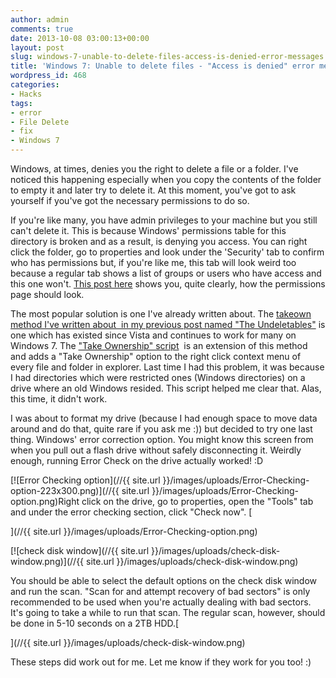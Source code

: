```yaml
---
author: admin
comments: true
date: 2013-10-08 03:00:13+00:00
layout: post
slug: windows-7-unable-to-delete-files-access-is-denied-error-messages
title: 'Windows 7: Unable to delete files - "Access is denied" error messages'
wordpress_id: 468
categories:
- Hacks
tags:
- error
- File Delete
- fix
- Windows 7
---
```


Windows, at times, denies you the right to delete a file or a folder. I've noticed this happening especially when you copy the contents of the folder to empty it and later try to delete it. At this moment, you've got to ask yourself if you've got the necessary permissions to do so.




If you're like many, you have admin privileges to your machine but you still can't delete it. This is because Windows' permissions table for this directory is broken and as a result, is denying you access. You can right click the folder, go to properties and look under the 'Security' tab to confirm who has permissions but, if you're like me, this tab will look weird too because a regular tab shows a list of groups or users who have access and this one won't. [This post here](http://www.addictivetips.com/windows-tips/windows-7-access-denied-permission-ownership/) shows you, quite clearly, how the permissions page should look.




The most popular solution is one I've already written about. The [takeown method I've written about  in my previous post named "The Undeletables"](http://karunab.com/2007/01/24/the-undeletables/) is one which has existed since Vista and continues to work for many on Windows 7. The ["Take Ownership" script](http://www.sevenforums.com/tutorials/1911-take-ownership-shortcut.html)  is an extension of this method and adds a "Take Ownership" option to the right click context menu of every file and folder in explorer. Last time I had this problem, it was because I had directories which were restricted ones (Windows directories) on a drive where an old Windows resided. This script helped me clear that. Alas, this time, it didn't work.




I was about to format my drive (because I had enough space to move data around and do that, quite rare if you ask me :)) but decided to try one last thing. Windows' error correction option. You might know this screen from when you pull out a flash drive without safely disconnecting it. Weirdly enough, running Error Check on the drive actually worked! :D




[![Error Checking option](//{{ site.url }}/images/uploads/Error-Checking-option-223x300.png)](//{{ site.url }}/images/uploads/Error-Checking-option.png)Right click on the drive, go to properties, open the "Tools" tab and under the error checking section, click "Check now". [  

](//{{ site.url }}/images/uploads/Error-Checking-option.png)




[![check disk window](//{{ site.url }}/images/uploads/check-disk-window.png)](//{{ site.url }}/images/uploads/check-disk-window.png)




You should be able to select the default options on the check disk window and run the scan. "Scan for and attempt recovery of bad sectors" is only recommended to be used when you're actually dealing with bad sectors. It's going to take a while to run that scan. The regular scan, however, should be done in 5-10 seconds on a 2TB HDD.[  

](//{{ site.url }}/images/uploads/check-disk-window.png)




These steps did work out for me. Let me know if they work for you too! :)



